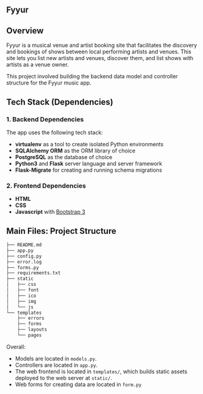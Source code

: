 Fyyur
-----

## Overview

Fyyur is a musical venue and artist booking site that facilitates the discovery and bookings of shows between local performing artists and venues. This site lets you list new artists and venues, discover them, and list shows with artists as a venue owner.

This project involved building the backend data model and controller structure for the Fyyur music app.

## Tech Stack (Dependencies)

### 1. Backend Dependencies
The app uses the following tech stack:
 * **virtualenv** as a tool to create isolated Python environments
 * **SQLAlchemy ORM** as the ORM library of choice
 * **PostgreSQL** as the database of choice
 * **Python3** and **Flask** server language and server framework
 * **Flask-Migrate** for creating and running schema migrations


### 2. Frontend Dependencies
* **HTML**
* **CSS**
* **Javascript** with [Bootstrap 3](https://getbootstrap.com/docs/3.4/customize/)


## Main Files: Project Structure

  ```sh
  ├── README.md
  ├── app.py
  ├── config.py
  ├── error.log
  ├── forms.py
  ├── requirements.txt
  ├── static
  │   ├── css 
  │   ├── font
  │   ├── ico
  │   ├── img
  │   └── js
  └── templates
      ├── errors
      ├── forms
      ├── layouts
      └── pages
  ```

Overall:
* Models are located in `models.py`.
* Controllers are located in `app.py`.
* The web frontend is located in `templates/`, which builds static assets deployed to the web server at `static/`.
* Web forms for creating data are located in `form.py`
